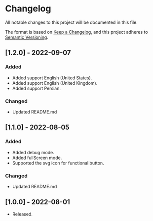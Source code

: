 # Changelog

All notable changes to this project will be documented in this file.

The format is based on [Keep a Changelog](https://keepachangelog.com/en/1.0.0/),
and this project adheres to [Semantic Versioning](https://semver.org/spec/v2.0.0.html).

## [1.2.0] - 2022-09-07

### Added

- Added support English (United States).
- Added support English (United Kingdom).
- Added support Persian.

### Changed

- Updated README.md

## [1.1.0] - 2022-08-05

### Added

- Added debug mode.
- Added fullScreen mode.
- Supported the svg icon for functional button.

### Changed

- Updated README.md

## [1.0.0] - 2022-08-01

- Released.
